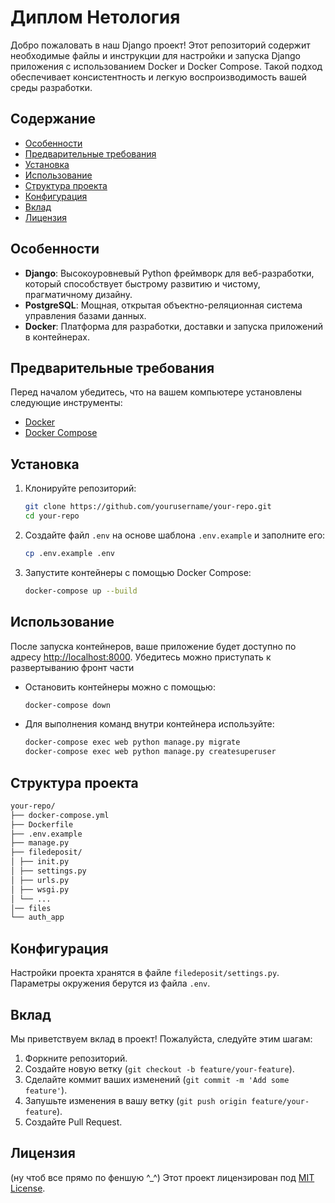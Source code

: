 # Диплом Нетология

Добро пожаловать в наш Django проект! Этот репозиторий содержит необходимые файлы и инструкции для настройки и запуска Django приложения с использованием Docker и Docker Compose. Такой подход обеспечивает консистентность и легкую воспроизводимость вашей среды разработки.

## Содержание

- [Особенности](#особенности)
- [Предварительные требования](#предварительные-требования)
- [Установка](#установка)
- [Использование](#использование)
- [Структура проекта](#структура-проекта)
- [Конфигурация](#конфигурация)
- [Вклад](#вклад)
- [Лицензия](#лицензия)

## Особенности

- **Django**: Высокоуровневый Python фреймворк для веб-разработки, который способствует быстрому развитию и чистому, прагматичному дизайну.
- **PostgreSQL**: Мощная, открытая объектно-реляционная система управления базами данных.
- **Docker**: Платформа для разработки, доставки и запуска приложений в контейнерах.

## Предварительные требования

Перед началом убедитесь, что на вашем компьютере установлены следующие инструменты:

- [Docker](https://www.docker.com/get-started)
- [Docker Compose](https://docs.docker.com/compose/install/)

## Установка

1. Клонируйте репозиторий:

    ```bash
    git clone https://github.com/yourusername/your-repo.git
    cd your-repo
    ```

2. Создайте файл `.env` на основе шаблона `.env.example` и заполните его:

    ```bash
    cp .env.example .env
    ```

3. Запустите контейнеры с помощью Docker Compose:

    ```bash
    docker-compose up --build
    ```

## Использование

После запуска контейнеров, ваше приложение будет доступно по адресу [http://localhost:8000](http://localhost:8000).
Убедитесь можно приступать к развертыванию фронт части

- Остановить контейнеры можно с помощью:

    ```bash
    docker-compose down
    ```

- Для выполнения команд внутри контейнера используйте:

    ```bash
    docker-compose exec web python manage.py migrate
    docker-compose exec web python manage.py createsuperuser
    ```

## Структура проекта

```bash
your-repo/
├── docker-compose.yml
├── Dockerfile
├── .env.example
├── manage.py
├── filedeposit/
│ ├── init.py
│ ├── settings.py
│ ├── urls.py
│ ├── wsgi.py
│ └── ...
│── files
└── auth_app
```

## Конфигурация

Настройки проекта хранятся в файле `filedeposit/settings.py`. Параметры окружения берутся из файла `.env`.

## Вклад

Мы приветствуем вклад в проект! Пожалуйста, следуйте этим шагам:

1. Форкните репозиторий.
2. Создайте новую ветку (`git checkout -b feature/your-feature`).
3. Сделайте коммит ваших изменений (`git commit -m 'Add some feature'`).
4. Запушьте изменения в вашу ветку (`git push origin feature/your-feature`).
5. Создайте Pull Request.

## Лицензия

(ну чтоб все прямо по феншую ^_^)
Этот проект лицензирован под [MIT License](LICENSE).

